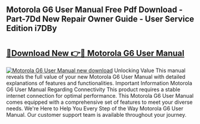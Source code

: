 ## Motorola G6 User Manual Free Pdf Download - Part-7Dd New Repair Owner Guide - User Service Edition i7DBy

# <h2><a href="http://cf12717.oget.top/?id=Motorola+G6+User+Manual">🔗Download New 👉🔴 Motorola G6 User Manual</a></h2>

[![Motorola G6 User Manual new download](https://i.imgur.com/5g1atiW.png)](http://cf12717.oget.top/?id=Motorola+G6+User+Manual)
Unlocking Value This manual reveals the full value of your new Motorola G6 User Manual with detailed explanations of features and functionalities. Important Information Motorola G6 User Manual Regarding Connectivity This product requires a stable internet connection for optimal performance. This Motorola G6 User Manual comes equipped with a comprehensive set of features to meet your diverse needs. We're Here to Help You Every Step of the Way Motorola G6 User Manual. Our customer support team is available throughout your journey.

